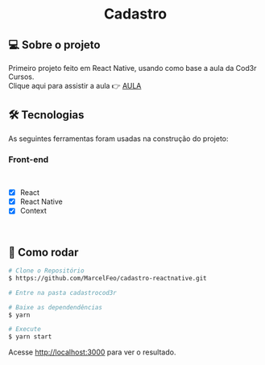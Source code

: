 <h1 align="center">Cadastro
</h1>

## 💻 Sobre o projeto

Primeiro projeto feito em React Native, usando como base a aula da Cod3r Cursos.<br/>
Clique aqui para assistir a aula 👉 <a href="https://www.youtube.com/watch?v=V-uYjDnuXkU&t=2132s" target="_blank">AULA</a>

## 🛠 Tecnologias

As seguintes ferramentas foram usadas na construção do projeto:

### **Front-end**

<br>

- [x] React
- [x] React Native
- [x] Context

<br>

## 👷 Como rodar

```bash
# Clone o Repositório
$ https://github.com/MarcelFeo/cadastro-reactnative.git
```

```bash
# Entre na pasta cadastrocod3r
```

```bash
# Baixe as dependendências
$ yarn
```

```bash
# Execute
$ yarn start
```

Acesse <http://localhost:3000> para ver o resultado.
